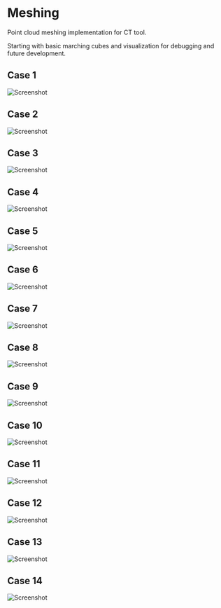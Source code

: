 # Meshing
Point cloud meshing implementation for CT tool.

Starting with basic marching cubes and visualization for debugging and future development.

## Case 1
![Screenshot](README/Case1.PNG)

## Case 2
![Screenshot](README/Case2.PNG)

## Case 3
![Screenshot](README/Case3.PNG)

## Case 4
![Screenshot](README/Case4.PNG)

## Case 5
![Screenshot](README/Case5.PNG)

## Case 6
![Screenshot](README/Case6.PNG)

## Case 7
![Screenshot](README/Case7.PNG)

## Case 8
![Screenshot](README/Case8.PNG)

## Case 9
![Screenshot](README/Case9.PNG)

## Case 10
![Screenshot](README/Case10.PNG)

## Case 11
![Screenshot](README/Case11.PNG)

## Case 12
![Screenshot](README/Case12.PNG)

## Case 13
![Screenshot](README/Case13.PNG)

## Case 14
![Screenshot](README/Case14.PNG)
